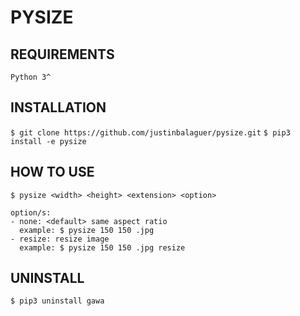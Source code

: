 # PYSIZE

## REQUIREMENTS

`Python 3^`

## INSTALLATION

`$ git clone https://github.com/justinbalaguer/pysize.git`
`$ pip3 install -e pysize`

## HOW TO USE

`$ pysize <width> <height> <extension> <option>`

```
option/s:
- none: <default> same aspect ratio
  example: $ pysize 150 150 .jpg
- resize: resize image
  example: $ pysize 150 150 .jpg resize
```

## UNINSTALL

`$ pip3 uninstall gawa`
